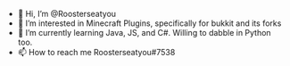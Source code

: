 - 👋 Hi, I’m @Roosterseatyou
- 👀 I’m interested in Minecraft Plugins, specifically for bukkit and its forks
- 🌱 I’m currently learning Java, JS, and C#. Willing to dabble in Python too.
- 📫 How to reach me Roosterseatyou#7538

<!---
Roosterseatyou/Roosterseatyou is a ✨ special ✨ repository because its `README.md` (this file) appears on your GitHub profile.
You can click the Preview link to take a look at your changes.
--->
